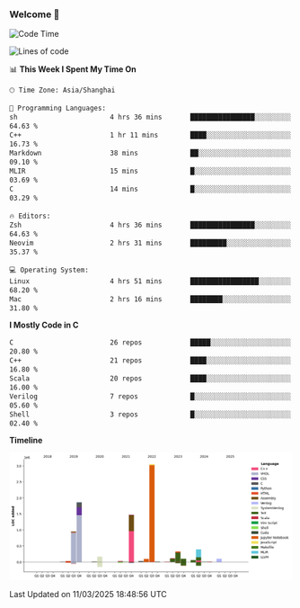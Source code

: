 ### Welcome 👋

<!--START_SECTION:waka-->
![Code Time](http://img.shields.io/badge/Code%20Time-1%2C842%20hrs%2057%20mins-blue)

![Lines of code](https://img.shields.io/badge/From%20Hello%20World%20I%27ve%20Written-8.8%20million%20lines%20of%20code-blue)

📊 **This Week I Spent My Time On** 

```text
🕑︎ Time Zone: Asia/Shanghai

💬 Programming Languages: 
sh                       4 hrs 36 mins       ████████████████░░░░░░░░░   64.63 % 
C++                      1 hr 11 mins        ████░░░░░░░░░░░░░░░░░░░░░   16.73 % 
Markdown                 38 mins             ██░░░░░░░░░░░░░░░░░░░░░░░   09.10 % 
MLIR                     15 mins             █░░░░░░░░░░░░░░░░░░░░░░░░   03.69 % 
C                        14 mins             █░░░░░░░░░░░░░░░░░░░░░░░░   03.29 % 

🔥 Editors: 
Zsh                      4 hrs 36 mins       ████████████████░░░░░░░░░   64.63 % 
Neovim                   2 hrs 31 mins       █████████░░░░░░░░░░░░░░░░   35.37 % 

💻 Operating System: 
Linux                    4 hrs 51 mins       █████████████████░░░░░░░░   68.20 % 
Mac                      2 hrs 16 mins       ████████░░░░░░░░░░░░░░░░░   31.80 % 
```

**I Mostly Code in C** 

```text
C                        26 repos            █████░░░░░░░░░░░░░░░░░░░░   20.80 % 
C++                      21 repos            ████░░░░░░░░░░░░░░░░░░░░░   16.80 % 
Scala                    20 repos            ████░░░░░░░░░░░░░░░░░░░░░   16.00 % 
Verilog                  7 repos             █░░░░░░░░░░░░░░░░░░░░░░░░   05.60 % 
Shell                    3 repos             █░░░░░░░░░░░░░░░░░░░░░░░░   02.40 % 
```



**Timeline**

![Lines of Code chart](https://raw.githubusercontent.com/Bohan-hu/Bohan-hu/master/assets/bar_graph.png)


 Last Updated on 11/03/2025 18:48:56 UTC
<!--END_SECTION:waka-->



